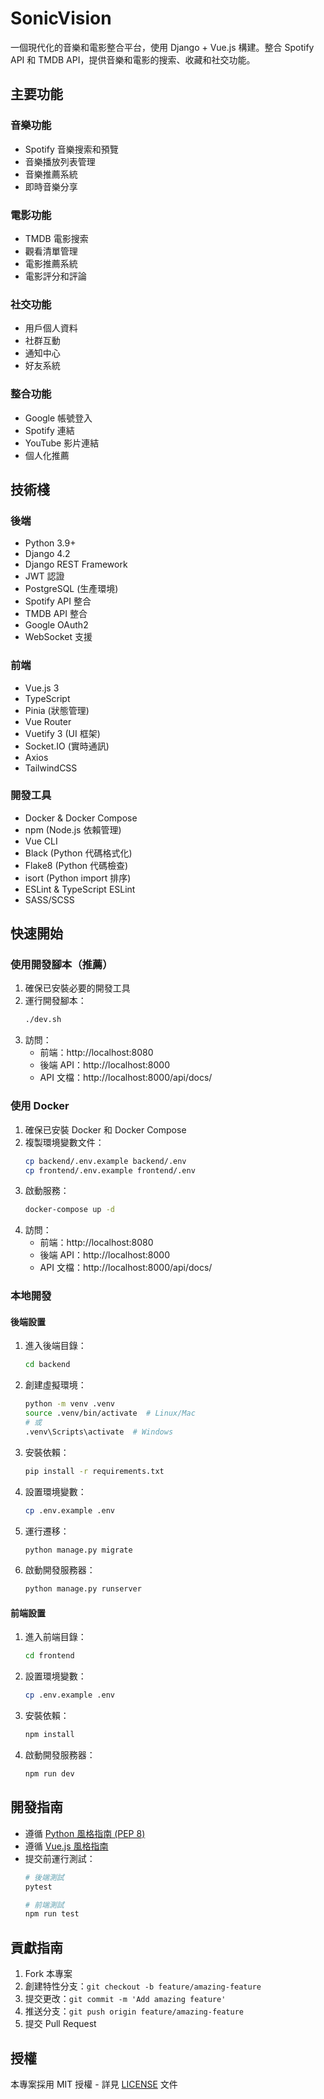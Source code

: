 # SonicVision

一個現代化的音樂和電影整合平台，使用 Django + Vue.js 構建。整合 Spotify API 和 TMDB API，提供音樂和電影的搜索、收藏和社交功能。

## 主要功能

### 音樂功能
- Spotify 音樂搜索和預覽
- 音樂播放列表管理
- 音樂推薦系統
- 即時音樂分享

### 電影功能
- TMDB 電影搜索
- 觀看清單管理
- 電影推薦系統
- 電影評分和評論

### 社交功能
- 用戶個人資料
- 社群互動
- 通知中心
- 好友系統

### 整合功能
- Google 帳號登入
- Spotify 連結
- YouTube 影片連結
- 個人化推薦

## 技術棧

### 後端
- Python 3.9+
- Django 4.2
- Django REST Framework
- JWT 認證
- PostgreSQL (生產環境)
- Spotify API 整合
- TMDB API 整合
- Google OAuth2
- WebSocket 支援

### 前端
- Vue.js 3
- TypeScript
- Pinia (狀態管理)
- Vue Router
- Vuetify 3 (UI 框架)
- Socket.IO (實時通訊)
- Axios
- TailwindCSS

### 開發工具
- Docker & Docker Compose
- npm (Node.js 依賴管理)
- Vue CLI
- Black (Python 代碼格式化)
- Flake8 (Python 代碼檢查)
- isort (Python import 排序)
- ESLint & TypeScript ESLint
- SASS/SCSS

## 快速開始

### 使用開發腳本（推薦）

1. 確保已安裝必要的開發工具
2. 運行開發腳本：
   ```bash
   ./dev.sh
   ```
3. 訪問：
   - 前端：http://localhost:8080
   - 後端 API：http://localhost:8000
   - API 文檔：http://localhost:8000/api/docs/

### 使用 Docker

1. 確保已安裝 Docker 和 Docker Compose
2. 複製環境變數文件：
   ```bash
   cp backend/.env.example backend/.env
   cp frontend/.env.example frontend/.env
   ```
3. 啟動服務：
   ```bash
   docker-compose up -d
   ```
4. 訪問：
   - 前端：http://localhost:8080
   - 後端 API：http://localhost:8000
   - API 文檔：http://localhost:8000/api/docs/

### 本地開發

#### 後端設置
1. 進入後端目錄：
   ```bash
   cd backend
   ```
2. 創建虛擬環境：
   ```bash
   python -m venv .venv
   source .venv/bin/activate  # Linux/Mac
   # 或
   .venv\Scripts\activate  # Windows
   ```
3. 安裝依賴：
   ```bash
   pip install -r requirements.txt
   ```
4. 設置環境變數：
   ```bash
   cp .env.example .env
   ```
5. 運行遷移：
   ```bash
   python manage.py migrate
   ```
6. 啟動開發服務器：
   ```bash
   python manage.py runserver
   ```

#### 前端設置
1. 進入前端目錄：
   ```bash
   cd frontend
   ```
2. 設置環境變數：
   ```bash
   cp .env.example .env
   ```
3. 安裝依賴：
   ```bash
   npm install
   ```
4. 啟動開發服務器：
   ```bash
   npm run dev
   ```

## 開發指南

- 遵循 [Python 風格指南 (PEP 8)](https://www.python.org/dev/peps/pep-0008/)
- 遵循 [Vue.js 風格指南](https://v3.vuejs.org/style-guide/)
- 提交前運行測試：
  ```bash
  # 後端測試
  pytest
  
  # 前端測試
  npm run test
  ```

## 貢獻指南

1. Fork 本專案
2. 創建特性分支：`git checkout -b feature/amazing-feature`
3. 提交更改：`git commit -m 'Add amazing feature'`
4. 推送分支：`git push origin feature/amazing-feature`
5. 提交 Pull Request

## 授權

本專案採用 MIT 授權 - 詳見 [LICENSE](LICENSE) 文件 